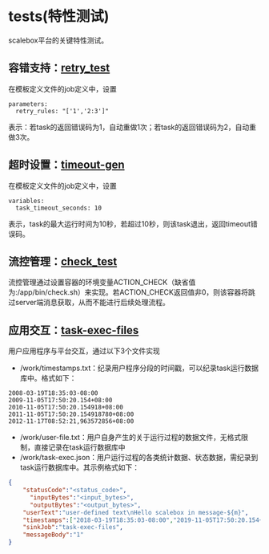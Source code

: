 # tests(特性测试)

scalebox平台的关键特性测试。

## 容错支持：[retry_test](./retry_test/)
在模板定义文件的job定义中，设置
```
parameters:
  retry_rules: "['1','2:3']"
```
表示：若task的返回错误码为1，自动重做1次；若task的返回错误码为2，自动重做3次。
## 超时设置：[timeout-gen](./timeout-gen/)
在模板定义文件的job定义中，设置
```
variables:
  task_timeout_seconds:	10
```
表示，task的最大运行时间为10秒，若超过10秒，则该task退出，返回timeout错误码。
## 流控管理：[check_test](./check_test/)

流控管理通过设置容器的环境变量ACTION_CHECK（缺省值为:/app/bin/check.sh）来实现。若ACTION_CHECK返回值非0，则该容器将跳过server端消息获取，从而不能进行后续处理流程。

## 应用交互：[task-exec-files](./task-exec-files/)

用户应用程序与平台交互，通过以下3个文件实现
- /work/timestamps.txt：纪录用户程序分段的时间戳，可以纪录task运行数据库中。格式如下：
```
2008-03-19T18:35:03-08:00
2009-11-05T17:50:20.154+08:00
2010-11-05T17:50:20.154918+08:00
2011-11-05T17:50:20.154918780+08:00
2012-11-17T08:52:21,963572856+08:00
```

- /work/user-file.txt：用户自身产生的关于运行过程的数据文件，无格式限制，直接记录在task运行数据库中
- /work/task-exec.json：用户运行过程的各类统计数据、状态数据，需纪录到task运行数据库中。其示例格式如下：

```json
{
    "statusCode":"<status_code>",
	  "inputBytes":"<input_bytes>",
	  "outputBytes":"<output_bytes>",
    "userText":"user-defined text\nHello scalebox in message-${m}",
    "timestamps":["2018-03-19T18:35:03-08:00","2019-11-05T17:50:20.154+08:00","2020-11-05T17:50:20.154918+08:00","2021-11-05T17:50:20.154918780+08:00","2022-11-17T08:52:21,963572856+08:00"],
    "sinkJob":"task-exec-files",
    "messageBody":"1"
}
```
